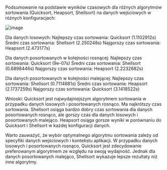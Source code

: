 Podsumowanie na podstawie wyników czasowych dla różnych algorytmów sortowania (Quicksort, Heapsort, Shellsort) na danych wejściowych w różnych konfiguracjach:

![image](https://github.com/s25670-pj/ASD1/assets/92204700/4223a8b2-0e6e-4c1b-875e-e589b4f5b27f)



Dla danych losowych:
Najlepszy czas sortowania: Quicksort (1.1102912s)
Średni czas sortowania: Shellsort (2.250248s)
Najgorszy czas sortowania: Heapsort (2.473177s)

Dla danych posortowanych w kolejności rosnącej:
Najlepszy czas sortowania: Quicksort (9e-07s)
Średni czas sortowania: Shellsort (0.6898446s)
Najgorszy czas sortowania: Heapsort (2.2232682s)

Dla danych posortowanych w kolejności malejącej:
Najlepszy czas sortowania: Shellsort (0.7114681s)
Średni czas sortowania: Heapsort (2.1737259s)
Najgorszy czas sortowania: Quicksort (3.1418522s)

Wnioski:
Quicksort jest najwydajniejszym algorytmem sortowania w przypadku danych losowych i posortowanych rosnąco. Ma najkrótszy czas sortowania.
Shellsort osiąga bardzo dobry czas sortowania dla danych posortowanych rosnąco, ale gorszy czas dla danych losowych i posortowanych malejąco.
Heapsort osiąga gorsze wyniki w porównaniu do Quicksort i Shellsort w każdej konfiguracji danych.

Warto zauważyć, że wybór optymalnego algorytmu sortowania zależy od specyfiki danych wejściowych i kontekstu aplikacji. W przypadku danych losowych i posortowanych rosnąco, Quicksort jest zdecydowanie preferowanym algorytmem ze względu na swoją wydajność. Jednak dla danych posortowanych malejąco, Shellsort wykazuje lepsze rezultaty niż inne algorytmy.
